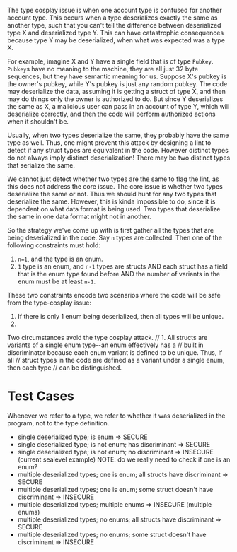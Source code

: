 The type cosplay issue is when one account type is confused for another account type.
This occurs when a type deserializes exactly the same as another type, such that you can't
tell the difference between deserialized type X and deserialized type Y. This can have catastrophic
consequences because type Y may be deserialized, when what was expected was a type X.

For example, imagine X and Y have a single field that is of type `Pubkey`. `Pubkey`s have no meaning
to the machine, they are all just 32 byte sequences, but they have semantic meaning for us. Suppose
X's pubkey is the owner's pubkey, while Y's pubkey is just any random pubkey. The code may deserialize
the data, assuming it is getting a struct of type X, and then may do things only the owner
is authorized to do. But since Y deserializes the same as X, a malicious user can pass in an account
of type Y, which will deserialize correctly, and then the code will perform authorized actions when
it shouldn't be.

Usually, when two types deserialize the same, they probably have the same type as well. Thus, one
might prevent this attack by designing a lint to detect if any struct types are equivalent in the code.
However distinct types do not always imply distinct deserialization! There may be two distinct types
that serialize the same.

We cannot just detect whether two types are the same to flag the lint, as this does not address the
core issue. The core issue is whether two types deserialize the same or not. Thus we should hunt for
any two types that deserialize the same. However, this is kinda impossible to do, since it is dependent
on what data format is being used. Two types that deserialize the same in one data format might not
 in another.

So the strategy we've come up with is first gather all the types that are being deserialized in the code.
Say `n` types are collected. Then one of the following constraints must hold:

1. `n=1`, and the type is an enum.
2. `1` type is an enum, and `n-1` types are structs AND
each struct has a field that is the enum type found before AND
the number of variants in the enum must be at least `n-1`.

These two constraints encode two scenarios where the code will be safe from the type-cosplay issue:

1. If there is only 1 enum being deserialized, then all types will be unique.
2. 

Two circumstances avoid the type cosplay attack.
// 1. All structs are variants of a single enum type--an enum effectively has a
// built in discriminator because each enum variant is defined to be unique. Thus, if all
// struct types in the code are defined as a variant under a single enum, then each type
// can be distinguished.

# Test Cases
Whenever we refer to a type, we refer to whether it was deserialized in the program, not
to the type definition.
- single deserialized type; is enum => SECURE
- single deserialized type; is not enum; has discriminant => SECURE
- single deserialized type; is not enum; no discriminant => INSECURE (current sealevel example)
NOTE: do we really need to check if one is an enum? 
- multiple deserialized types; one is enum; all structs have discriminant => SECURE
- multiple deserialized types; one is enum; some struct doesn't have discriminant => INSECURE
- multiple deserialized types; multiple enums => INSECURE (multiple enums)
- multiple deserialized types; no enums; all structs have discriminant => SECURE
- multiple deserialized types; no enums; some struct doesn't have discriminant => INSECURE